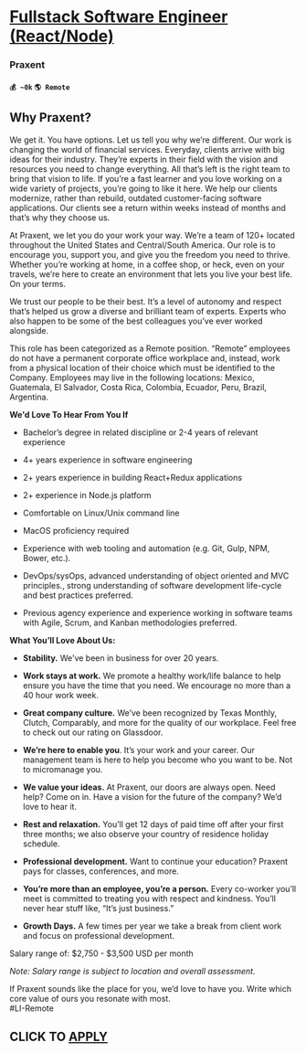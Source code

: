 # [Fullstack Software Engineer (React/Node)](https://www.remotewlb.com/apply/fullstack-software-engineer-react-node)  
### Praxent  
#### `💰 ~0k` `🌎 Remote`  

##

## **Why Praxent?**

We get it. You have options. Let us tell you why we’re different. Our work is changing the world of financial services. Everyday, clients arrive with big ideas for their industry. They’re experts in their field with the vision and resources you need to change everything. All that’s left is the right team to bring that vision to life. If you’re a fast learner and you love working on a wide variety of projects, you’re going to like it here. We help our clients modernize, rather than rebuild, outdated customer-facing software applications. Our clients see a return within weeks instead of months and that’s why they choose us.

At Praxent, we let you do your work your way. We’re a team of 120+ located throughout the United States and Central/South America. Our role is to encourage you, support you, and give you the freedom you need to thrive. Whether you’re working at home, in a coffee shop, or heck, even on your travels, we’re here to create an environment that lets you live your best life. On your terms.

We trust our people to be their best. It’s a level of autonomy and respect that’s helped us grow a diverse and brilliant team of experts. Experts who also happen to be some of the best colleagues you’ve ever worked alongside.

This role has been categorized as a Remote position. “Remote” employees do not have a permanent corporate office workplace and, instead, work from a physical location of their choice which must be identified to the Company. Employees may live in the following locations: Mexico, Guatemala, El Salvador, Costa Rica, Colombia, Ecuador, Peru, Brazil, Argentina.

  

**We'd Love To Hear From You If**

  * Bachelor’s degree in related discipline or 2-4 years of relevant experience  
  

  * 4+ years experience in software engineering  
  

  * 2+ years experience in building React+Redux applications  
  

  * 2+ experience in Node.js platform  
  

  * Comfortable on Linux/Unix command line  
  

  * MacOS proficiency required  
  

  * Experience with web tooling and automation (e.g. Git, Gulp, NPM, Bower, etc.).  
  

  * DevOps/sysOps, advanced understanding of object oriented and MVC principles., strong understanding of software development life-cycle and best practices preferred.  
  

  * Previous agency experience and experience working in software teams with Agile, Scrum, and Kanban methodologies preferred.

**What You’ll Love About Us:**

  * **Stability.** We've been in business for over 20 years.  
  

  * **Work stays at work.** We promote a healthy work/life balance to help ensure you have the time that you need. We encourage no more than a 40 hour work week.  
  

  * **Great company culture.** We’ve been recognized by Texas Monthly, Clutch, Comparably, and more for the quality of our workplace. Feel free to check out our rating on Glassdoor.  
  

  * **We’re here to enable you**. It’s your work and your career. Our management team is here to help you become who you want to be. Not to micromanage you.  
  

  * **We value your ideas.** At Praxent, our doors are always open. Need help? Come on in. Have a vision for the future of the company? We’d love to hear it.  
  

  * **Rest and relaxation.** You’ll get 12 days of paid time off after your first three months; we also observe your country of residence holiday schedule.  
  

  * **Professional development.** Want to continue your education? Praxent pays for classes, conferences, and more.  
  

  * **You’re more than an employee, you’re a person.** Every co-worker you’ll meet is committed to treating you with respect and kindness. You’ll never hear stuff like, “It’s just business.”  
  

  * **Growth Days.** A few times per year we take a break from client work and focus on professional development.

Salary range of: $2,750 - $3,500 USD per month

_Note: Salary range is subject to location and overall assessment._

If Praxent sounds like the place for you, we’d love to have you. Write which core value of ours you resonate with most.  
#LI-Remote  

  
## CLICK TO [APPLY](https://www.remotewlb.com/apply/fullstack-software-engineer-react-node)

